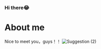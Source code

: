 ### Hi there😂

# About me
Nice to meet you，guys！！
![Suggestion (2)](https://github.com/yfl3150/YFL_Pub/assets/172092936/08986cdd-2a3f-443d-a6e5-03412048b1e7)
